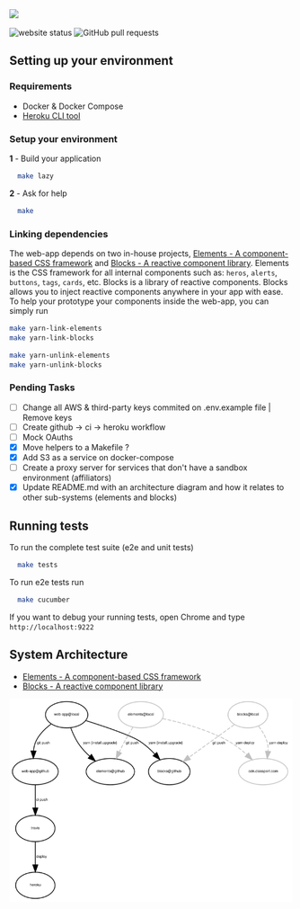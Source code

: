<img src='https://classpert.com/assets/logo.svg' width='220px'/> 

![website status](https://shields.quero.com/website/https/quero.com.svg)
![GitHub pull requests](http://shields.quero.com/github/issues-pr/querocourses/web-app.svg)

## Setting up your environment

### Requirements

* Docker & Docker Compose
* [Heroku CLI tool](https://devcenter.heroku.com/articles/heroku-cli#download-and-install)

### Setup your environment

__1__ - Build your application

```bash
  make lazy
```

__2__ - Ask for help

```bash
  make
```

### Linking dependencies

The web-app depends on two in-house projects, [Elements - A component-based CSS
framework](http:/github.com/querocourses/elements) and [Blocks - A reactive component
library](http:/github.com/querocourses/blocks). Elements is the CSS framework for all
internal components such as: `heros`, `alerts`, `buttons`, `tags`, `cards`, etc. Blocks
is a library of reactive components. Blocks allows you to inject reactive components anywhere 
in your app with ease.
To help your prototype your components inside the web-app, you can simply run

```bash
make yarn-link-elements
make yarn-link-blocks
```

```bash
make yarn-unlink-elements
make yarn-unlink-blocks
```

### Pending Tasks

- [ ] Change all AWS & third-party keys commited on .env.example file | Remove keys
- [ ] Create github -> ci -> heroku workflow
- [ ] Mock OAuths
- [x] Move helpers to a Makefile ?
- [x] Add S3 as a service on docker-compose
- [ ] Create a proxy server for services that don't have a sandbox environment (affiliators)
- [x] Update README.md with an architecture diagram and how it relates to other sub-systems (elements and blocks)

## Running tests

To run the complete test suite (e2e and unit tests)

```bash
  make tests
```

To run e2e tests run

```bash
  make cucumber
```

If you want to debug your running tests, open Chrome and type `http://localhost:9222`

## System Architecture
- [Elements - A component-based CSS framework](http:/github.com/querocourses/elements)
- [Blocks - A reactive component library](http:/github.com/querocourses/blocks)

<img src='system.svg'/>
